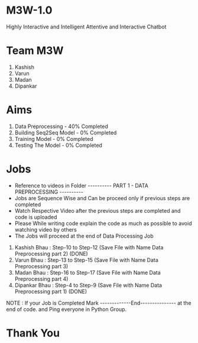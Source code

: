 # M3W-1.0
Highly Interactive and Intelligent Attentive and Interactive Chatbot

# Team M3W
1. Kashish
2. Varun
3. Madan
4. Dipankar

# Aims
1. Data Preprocessing - 40% Completed
2. Building Seq2Seq Model - 0% Completed
3. Training Model - 0% Completed
4. Testing The Model - 0% Completed


# Jobs

* Reference to videos in Folder   ---------- PART 1 - DATA PREPROCESSING ----------
* Jobs are Sequence Wise and Can be proceed only if previous steps are completed
* Watch Respective Video after the previous steps are completed and code is uploaded 
* Please While writing code explain the code as much as possible to avoid watching video by others
* The Jobs will proceed at the end of Data Processing Job

1. Kashish Bhau  :  Step-10 to Step-12   (Save File with Name Data Preprocessing part 2) (DONE)
2. Varun Bhau    :  Step-13 to Step-15   (Save File with Name Data Preprocessing part 3)
3. Madan Bhau    :  Step-16 to Step-17   (Save File with Name Data Preprocessing part 4)
4. Dipankar Bhau :  Step-4 to Step-9     (Save File with Name Data Preprocessing part 1) (DONE)

NOTE : If your Job is Completed Mark -------------End--------------- at the end of code.
       and Ping everyone in Python Group.

# Thank You
